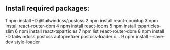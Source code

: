 <!--  -->
## Install required packages:
 1 npm install -D @tailwindcss/postcss
   2 npm install react-countup
   3 npm install react-router-dom
   4 npm install react-icons
   5 npm install tsparticles-slim
   6 npm install react-tsparticles
   7 npm list react-router-dom
   8 npm install -D tailwindcss postcss autoprefixer postcss-loader c...
  9 npm install --save-dev style-loader